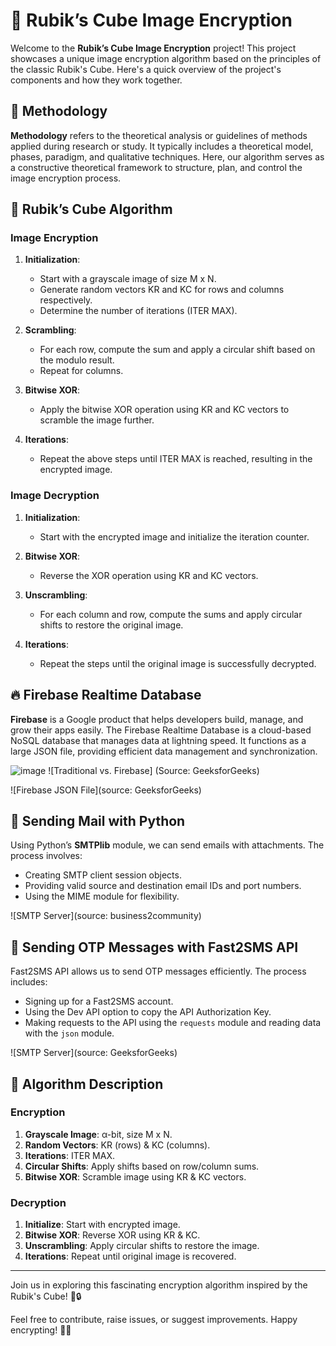 # 📸 Rubik’s Cube Image Encryption

Welcome to the **Rubik’s Cube Image Encryption** project! This project showcases a unique image encryption algorithm based on the principles of the classic Rubik's Cube. Here's a quick overview of the project's components and how they work together.

## 🚀 Methodology

**Methodology** refers to the theoretical analysis or guidelines of methods applied during research or study. It typically includes a theoretical model, phases, paradigm, and qualitative techniques. Here, our algorithm serves as a constructive theoretical framework to structure, plan, and control the image encryption process.

## 🔄 Rubik’s Cube Algorithm

### Image Encryption
1. **Initialization**:
   - Start with a grayscale image of size M x N.
   - Generate random vectors KR and KC for rows and columns respectively.
   - Determine the number of iterations (ITER MAX).

2. **Scrambling**:
   - For each row, compute the sum and apply a circular shift based on the modulo result.
   - Repeat for columns.

3. **Bitwise XOR**:
   - Apply the bitwise XOR operation using KR and KC vectors to scramble the image further.

4. **Iterations**:
   - Repeat the above steps until ITER MAX is reached, resulting in the encrypted image.

### Image Decryption
1. **Initialization**:
   - Start with the encrypted image and initialize the iteration counter.

2. **Bitwise XOR**:
   - Reverse the XOR operation using KR and KC vectors.

3. **Unscrambling**:
   - For each column and row, compute the sums and apply circular shifts to restore the original image.

4. **Iterations**:
   - Repeat the steps until the original image is successfully decrypted.

## 🔥 Firebase Realtime Database

**Firebase** is a Google product that helps developers build, manage, and grow their apps easily. The Firebase Realtime Database is a cloud-based NoSQL database that manages data at lightning speed. It functions as a large JSON file, providing efficient data management and synchronization.

![image](https://github.com/user-attachments/assets/e142672a-1ecc-4163-9bea-d5432a93544c)
![Traditional vs. Firebase] (Source: GeeksforGeeks)






![Firebase JSON File](source: GeeksforGeeks)
## 📧 Sending Mail with Python

Using Python’s **SMTPlib** module, we can send emails with attachments. The process involves:
- Creating SMTP client session objects.
- Providing valid source and destination email IDs and port numbers.
- Using the MIME module for flexibility.







![SMTP Server](source: business2community)

## 📲 Sending OTP Messages with Fast2SMS API

Fast2SMS API allows us to send OTP messages efficiently. The process includes:
- Signing up for a Fast2SMS account.
- Using the Dev API option to copy the API Authorization Key.
- Making requests to the API using the `requests` module and reading data with the `json` module.







![SMTP Server](source: GeeksforGeeks)

## 🧩 Algorithm Description

### Encryption
1. **Grayscale Image**: α-bit, size M x N.
2. **Random Vectors**: KR (rows) & KC (columns).
3. **Iterations**: ITER MAX.
4. **Circular Shifts**: Apply shifts based on row/column sums.
5. **Bitwise XOR**: Scramble image using KR & KC vectors.

### Decryption
1. **Initialize**: Start with encrypted image.
2. **Bitwise XOR**: Reverse XOR using KR & KC.
3. **Unscrambling**: Apply circular shifts to restore the image.
4. **Iterations**: Repeat until original image is recovered.

---

Join us in exploring this fascinating encryption algorithm inspired by the Rubik's Cube! 🚀🔒

Feel free to contribute, raise issues, or suggest improvements. Happy encrypting! 📸✨
